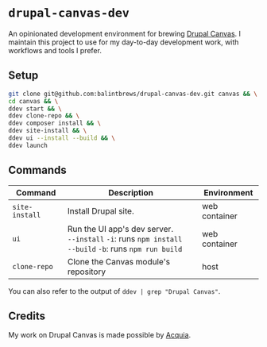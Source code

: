 # `drupal-canvas-dev`

An opinionated development environment for brewing
[Drupal Canvas](https://www.drupal.org/project/canvas). I maintain this project
to use for my day-to-day development work, with workflows and tools I prefer.

## Setup

```bash
git clone git@github.com:balintbrews/drupal-canvas-dev.git canvas && \
cd canvas && \
ddev start && \
ddev clone-repo && \
ddev composer install && \
ddev site-install && \
ddev ui --install --build && \
ddev launch
```

## Commands

| Command        | Description                                                                                                      | Environment   |
| -------------- | ---------------------------------------------------------------------------------------------------------------- | ------------- |
| `site-install` | Install Drupal site.                                                                                             | web container |
| `ui`           | Run the UI app's dev server.<br />`--install` `-i`: runs `npm install`<br />`--build` `-b`: runs `npm run build` | web container |
| `clone-repo`   | Clone the Canvas module's repository                                                                             | host          |

You can also refer to the output of `ddev | grep "Drupal Canvas"`.

## Credits

My work on Drupal Canvas is made possible by [Acquia](https://www.acquia.com).
